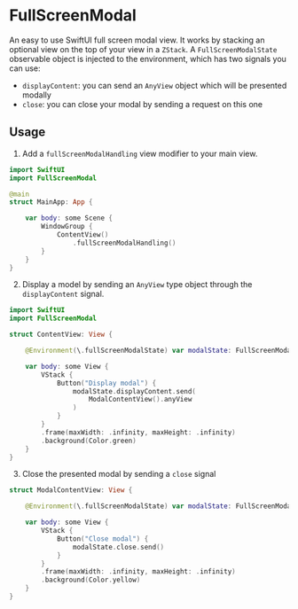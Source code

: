 # FullScreenModal

An easy to use SwiftUI full screen modal view. It works by stacking an optional view on the top of your view in a `ZStack`. A `FullScreenModalState` observable object is injected to the environment, which has two signals you can use:

* `displayContent`: you can send an `AnyView` object which will be presented modally
* `close`: you can close your modal by sending a request on this one

## Usage

1. Add a `fullScreenModalHandling` view modifier to your main view.

```swift
import SwiftUI
import FullScreenModal

@main
struct MainApp: App {

    var body: some Scene {
        WindowGroup {
            ContentView()
                .fullScreenModalHandling()
        }
    }
}
```

2. Display a model by sending an `AnyView` type object through the `displayContent` signal.

```swift
import SwiftUI
import FullScreenModal

struct ContentView: View {

    @Environment(\.fullScreenModalState) var modalState: FullScreenModalState

    var body: some View {
        VStack {
            Button("Display modal") {
                modalState.displayContent.send(
                    ModalContentView().anyView
                )
            }
        }
        .frame(maxWidth: .infinity, maxHeight: .infinity)
        .background(Color.green)
    }
}
```

3. Close the presented modal by sending a `close` signal

```swift
struct ModalContentView: View {

    @Environment(\.fullScreenModalState) var modalState: FullScreenModalState

    var body: some View {
        VStack {
            Button("Close modal") {
                modalState.close.send()
            }
        }
        .frame(maxWidth: .infinity, maxHeight: .infinity)
        .background(Color.yellow)
    }
}
```